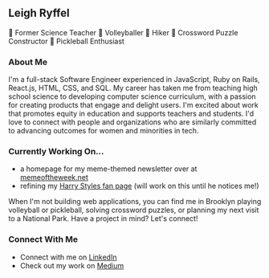 ## Leigh Ryffel

🔬 Former Science Teacher 🏐 Volleyballer 🌳 Hiker 🤔 Crossword Puzzle Constructor 🏓 Pickleball Enthusiast

### About Me
I'm a full-stack Software Engineer experienced in JavaScript, Ruby on Rails, React.js, HTML, CSS, and SQL. My career has taken me from teaching high school science to developing computer science curriculum, with a passion for creating products that engage and delight users. I'm excited about work that promotes equity in education and supports teachers and students. I'd love to connect with people and organizations who are similarly committed to advancing outcomes for women and minorities in tech.

### Currently Working On...
 - a homepage for my meme-themed newsletter over at [memeoftheweek.net](https://memeoftheweek.net)
 - refining my [Harry Styles fan page](https://www.loom.com/share/556b2de35ec14ed5ab940b342283143c) (will work on this until he notices me!)

When I'm not building web applications, you can find me in Brooklyn playing volleyball or pickleball, solving crossword puzzles, or planning my next visit to a National Park. Have a project in mind? Let's connect!

### Connect With Me
 * Connect with me on [LinkedIn](https://www.linkedin.com/in/leigh-ryffel/)
 * Check out my work on [Medium](https://medium.com/@leighryffel)

<!--
**leighryffel/leighryffel** is a ✨ _special_ ✨ repository because its `README.md` (this file) appears on your GitHub profile.

Here are some ideas to get you started:

- 🔭 I’m currently working on ...
- 🌱 I’m currently learning ...
- 👯 I’m looking to collaborate on ...
- 🤔 I’m looking for help with ...
- 💬 Ask me about ...
- 📫 How to reach me: ...
- 😄 Pronouns: ...
- ⚡ Fun fact: ...
-->

